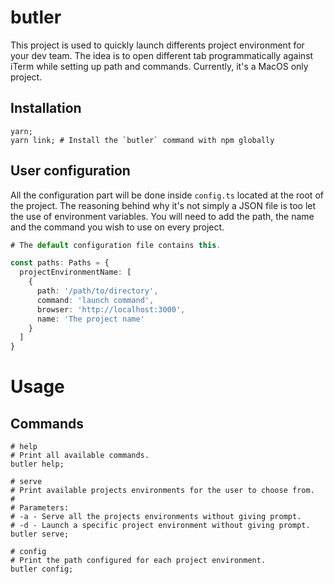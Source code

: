 butler
======

This project is used to quickly launch differents project environment for your dev team.
The idea is to open different tab programmatically against iTerm while setting up path and commands. Currently, it's a MacOS only project.

## Installation

```
yarn;
yarn link; # Install the `butler` command with npm globally
```

## User configuration

All the configuration part will be done inside `config.ts` located at the root of the project. The reasoning behind why it's not simply a JSON file is too let the use of environment variables.
You will need to add the path, the name and the command you wish to use on every project.

```typescript
# The default configuration file contains this.

const paths: Paths = {
  projectEnvironmentName: [
    {
      path: '/path/to/directory',
      command: 'launch command',
      browser: 'http://localhost:3000',
      name: 'The project name'
    }
  ]
}
```



# Usage

## Commands

```sh-session
# help
# Print all available commands.
butler help; 

# serve
# Print available projects environments for the user to choose from.
#
# Parameters: 
# -a - Serve all the projects environments without giving prompt.
# -d - Launch a specific project environment without giving prompt.
butler serve;

# config
# Print the path configured for each project environment.
butler config;
```
